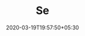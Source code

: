 ---
title: "Se"
image: /images/logo-redesigns/South_East_logo.png
tags: ["logor"]
date: 2020-03-19T19:57:50+05:30
draft: false
---